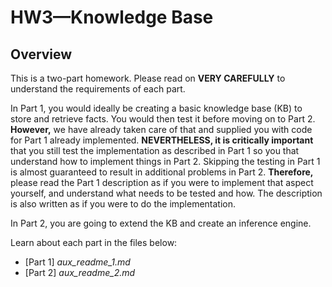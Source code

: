 # HW3—Knowledge Base


## Overview

This is a two-part homework. Please read on __VERY CAREFULLY__ to understand the requirements of each part.

In Part 1, you would ideally be creating a basic knowledge base (KB) to store and retrieve facts. You would then test it before moving on to Part 2. __However,__ we have already taken care of that and supplied you with code for Part 1 already implemented. __NEVERTHELESS, it is critically important__ that you still test the implementation as described in Part 1 so you that understand how to implement things in Part 2. Skipping the testing in Part 1 is almost guaranteed to result in additional problems in Part 2. __Therefore,__ please read the Part 1 description as if you were to implement that aspect yourself, and understand what needs to be tested and how. The description is also written as if you were to do the implementation.

In Part 2, you are going to extend the KB and create an inference engine.

Learn about each part in the files below:

- [Part 1] _aux_readme_1.md_
- [Part 2] _aux_readme_2.md_
